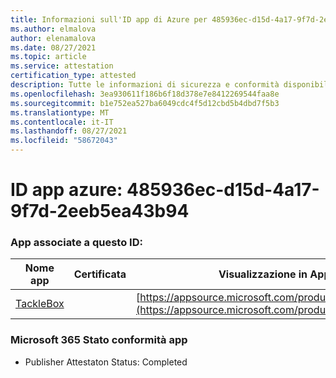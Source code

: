 ```yaml
---
title: Informazioni sull'ID app di Azure per 485936ec-d15d-4a17-9f7d-2eeb5ea43b94
ms.author: elmalova
author: elenamalova
ms.date: 08/27/2021
ms.topic: article
ms.service: attestation
certification_type: attested
description: Tutte le informazioni di sicurezza e conformità disponibili per 485936ec-d15d-4a17-9f7d-2eeb5ea43b94.
ms.openlocfilehash: 3ea930611f186b6f18d378e7e8412269544faa8e
ms.sourcegitcommit: b1e752ea527ba6049cdc4f5d12cbd5b4dbd7f5b3
ms.translationtype: MT
ms.contentlocale: it-IT
ms.lasthandoff: 08/27/2021
ms.locfileid: "58672043"
---
```

# <a name="azure-app-id-485936ec-d15d-4a17-9f7d-2eeb5ea43b94"></a>ID app azure: 485936ec-d15d-4a17-9f7d-2eeb5ea43b94


### <a name="apps-associated-with-this-id"></a>App associate a questo ID:
| **Nome app** | **Certificata** | **Visualizzazione in AppSource** |
|--------------|---------------|-----------------------|
| [TackleBox](https://docs.microsoft.com/microsoft-365-app-certification/forward/WA200002310) |  | [https://appsource.microsoft.com/product/office/WA200002310](https://appsource.microsoft.com/product/office/WA200002310) |

### <a name="microsoft-365-app-compliance-status"></a>Microsoft 365 Stato conformità app
- Publisher Attestaton Status: Completed
